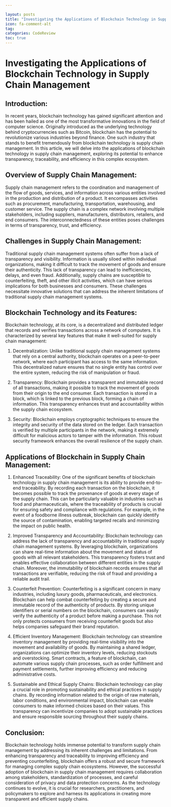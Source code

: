 ```yaml
---

layout: posts
title: "Investigating the Applications of Blockchain Technology in Supply Chain Management"
icon: fa-comment-alt
tag:      
categories: CodeReview
toc: true
---
```




# Investigating the Applications of Blockchain Technology in Supply Chain Management

## Introduction:

In recent years, blockchain technology has gained significant attention and has been hailed as one of the most transformative innovations in the field of computer science. Originally introduced as the underlying technology behind cryptocurrencies such as Bitcoin, blockchain has the potential to revolutionize various industries beyond finance. One such industry that stands to benefit tremendously from blockchain technology is supply chain management. In this article, we will delve into the applications of blockchain technology in supply chain management, exploring its potential to enhance transparency, traceability, and efficiency in this complex ecosystem.

## Overview of Supply Chain Management:

Supply chain management refers to the coordination and management of the flow of goods, services, and information across various entities involved in the production and distribution of a product. It encompasses activities such as procurement, manufacturing, transportation, warehousing, and customer service. The supply chain is a complex network involving multiple stakeholders, including suppliers, manufacturers, distributors, retailers, and end consumers. The interconnectedness of these entities poses challenges in terms of transparency, trust, and efficiency.

## Challenges in Supply Chain Management:

Traditional supply chain management systems often suffer from a lack of transparency and visibility. Information is usually siloed within individual organizations, making it difficult to track the movement of goods and ensure their authenticity. This lack of transparency can lead to inefficiencies, delays, and even fraud. Additionally, supply chains are susceptible to counterfeiting, theft, and other illicit activities, which can have serious implications for both businesses and consumers. These challenges necessitate innovative solutions that can address the inherent limitations of traditional supply chain management systems.

## Blockchain Technology and its Features:

Blockchain technology, at its core, is a decentralized and distributed ledger that records and verifies transactions across a network of computers. It is characterized by several key features that make it well-suited for supply chain management:

1. Decentralization: Unlike traditional supply chain management systems that rely on a central authority, blockchain operates on a peer-to-peer network, where each participant has access to the same information. This decentralized nature ensures that no single entity has control over the entire system, reducing the risk of manipulation or fraud.

2. Transparency: Blockchain provides a transparent and immutable record of all transactions, making it possible to track the movement of goods from their origin to the end consumer. Each transaction is stored in a block, which is linked to the previous block, forming a chain of information. This transparency enhances trust and accountability within the supply chain ecosystem.

3. Security: Blockchain employs cryptographic techniques to ensure the integrity and security of the data stored on the ledger. Each transaction is verified by multiple participants in the network, making it extremely difficult for malicious actors to tamper with the information. This robust security framework enhances the overall resilience of the supply chain.

## Applications of Blockchain in Supply Chain Management:

1. Enhanced Traceability: One of the significant benefits of blockchain technology in supply chain management is its ability to provide end-to-end traceability. By recording each transaction on the blockchain, it becomes possible to track the provenance of goods at every stage of the supply chain. This can be particularly valuable in industries such as food and pharmaceuticals, where the traceability of products is crucial for ensuring safety and compliance with regulations. For example, in the event of a foodborne illness outbreak, blockchain can quickly identify the source of contamination, enabling targeted recalls and minimizing the impact on public health.

2. Improved Transparency and Accountability: Blockchain technology can address the lack of transparency and accountability in traditional supply chain management systems. By leveraging blockchain, organizations can share real-time information about the movement and status of goods with all relevant stakeholders. This transparency fosters trust and enables effective collaboration between different entities in the supply chain. Moreover, the immutability of blockchain records ensures that all transactions are verifiable, reducing the risk of fraud and providing a reliable audit trail.

3. Counterfeit Prevention: Counterfeiting is a significant concern in many industries, including luxury goods, pharmaceuticals, and electronics. Blockchain can help combat counterfeiting by creating a secure and immutable record of the authenticity of products. By storing unique identifiers or serial numbers on the blockchain, consumers can easily verify the authenticity of a product before making a purchase. This not only protects consumers from receiving counterfeit goods but also helps companies safeguard their brand reputation.

4. Efficient Inventory Management: Blockchain technology can streamline inventory management by providing real-time visibility into the movement and availability of goods. By maintaining a shared ledger, organizations can optimize their inventory levels, reducing stockouts and overstocking. Smart contracts, a feature of blockchain, can automate various supply chain processes, such as order fulfillment and payment settlements, further improving efficiency and reducing administrative costs.

5. Sustainable and Ethical Supply Chains: Blockchain technology can play a crucial role in promoting sustainability and ethical practices in supply chains. By recording information related to the origin of raw materials, labor conditions, and environmental impact, blockchain can enable consumers to make informed choices based on their values. This transparency can incentivize companies to adopt sustainable practices and ensure responsible sourcing throughout their supply chains.

## Conclusion:

Blockchain technology holds immense potential to transform supply chain management by addressing its inherent challenges and limitations. From enhancing transparency and traceability to improving efficiency and preventing counterfeiting, blockchain offers a robust and secure framework for managing complex supply chain ecosystems. However, the successful adoption of blockchain in supply chain management requires collaboration among stakeholders, standardization of processes, and careful consideration of privacy and data protection concerns. As the technology continues to evolve, it is crucial for researchers, practitioners, and policymakers to explore and harness its applications in creating more transparent and efficient supply chains.